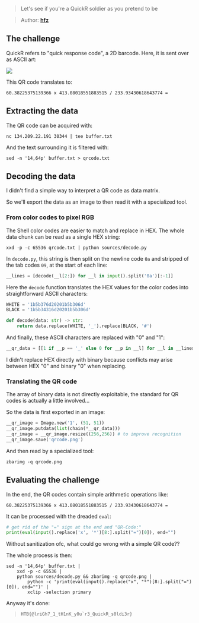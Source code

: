 > Let's see if you're a QuickR soldier as you pretend to be

> Author: **[hfz][author-profile]**

## The challenge

QuickR refers to "quick response code", a 2D barcode. Here, it is sent over as
ASCII art:

![][ascii-qrcode]

This QR code translates to:

```
60.38225375139366 x 413.08018551883515 / 233.93430618643774 =
```

## Extracting the data

The QR code can be acquired with:

```shell
nc 134.209.22.191 30344 | tee buffer.txt
```

And the text surrounding it is filtered with:

```shell
sed -n '14,64p' buffer.txt > qrcode.txt
```

## Decoding the data

I didn't find a simple way to interpret a QR code as data matrix.

So we'll export the data as an image to then read it with a specialized tool.

### From color codes to pixel RGB

The Shell color codes are easier to match and replace in HEX. The whole data
chunk can be read as a single HEX string:

```shell
xxd -p -c 65536 qrcode.txt | python sources/decode.py
```

In `decode.py`, this string is then split on the newline code `0a` and stripped
of the tab codes `09`, at the start of each line:

```python
__lines = [decode(__l[2:]) for __l in input().split('0a')[:-1]]
```

Here the `decode` function translates the HEX values for the color codes into
straightforward ASCII characters:

```python
WHITE = '1b5b376d20201b5b306d'
BLACK = '1b5b34316d20201b5b306d'

def decode(data: str) -> str:
    return data.replace(WHITE, '_').replace(BLACK, '#')
```

And finally, these ASCII characters are replaced with "0" and "1":

```python
__qr_data = [[1 if __p == '_' else 0 for __p in __l] for __l in __lines]
```

I didn't replace HEX directly with binary because conflicts may arise between
HEX "0" and binary "0" when replacing.

### Translating the QR code

The array of binary data is not directly exploitable, the standard for QR codes
is actually a little involved...

So the data is first exported in an image:

```python
__qr_image = Image.new('1', (51, 51))
__qr_image.putdata(list(chain(*__qr_data)))
__qr_image = __qr_image.resize((256,256)) # to improve recognition
__qr_image.save('qrcode.png')
```

And then read by a specialized tool:

```shell
zbarimg -q qrcode.png
```

## Evaluating the challenge

In the end, the QR codes contain simple arithmetic operations like:

```
60.38225375139366 x 413.08018551883515 / 233.93430618643774 =
```

It can be processed with the dreaded `eval`:

```python
# get rid of the "=" sign at the end and "QR-Code:"
print(eval(input().replace('x', '*')[8:].split("=")[0]), end="")
```

Without sanitization ofc, what could go wrong with a simple QR code??

The whole process is then:

```shell
sed -n '14,64p' buffer.txt |
    xxd -p -c 65536 |
    python sources/decode.py && zbarimg -q qrcode.png |
        python -c 'print(eval(input().replace("x", "*")[8:].split("=")[0]), end="")' |
        xclip -selection primary
```

Anyway it's done:

> ``HTB{@lriGh7_1_tH1nK_y0u`r3_QuickR_s0ldi3r}``

[author-profile]: https://app.hackthebox.com/users/19832
[ascii-qrcode]: images/qrcode.png
